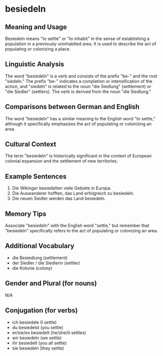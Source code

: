 # besiedeln
## Meaning and Usage
Besiedeln means "to settle" or "to inhabit" in the sense of establishing a population in a previously uninhabited area. It is used to describe the act of populating or colonizing a place.

## Linguistic Analysis
The word "besiedeln" is a verb and consists of the prefix "be-" and the root "siedeln." The prefix "be-" indicates a completion or intensification of the action, and "siedeln" is related to the noun "die Siedlung" (settlement) or "die Siedler" (settlers). The verb is derived from the noun "die Siedlung."

## Comparisons between German and English
The word "besiedeln" has a similar meaning to the English word "to settle," although it specifically emphasizes the act of populating or colonizing an area.

## Cultural Context
The term "besiedeln" is historically significant in the context of European colonial expansion and the settlement of new territories.

## Example Sentences
1. Die Wikinger besiedelten viele Gebiete in Europa.
2. Die Auswanderer hofften, das Land erfolgreich zu besiedeln.
3. Die neuen Siedler werden das Land besiedeln.

## Memory Tips
Associate "besiedeln" with the English word "settle," but remember that "besiedeln" specifically refers to the act of populating or colonizing an area.

## Additional Vocabulary
- die Besiedlung (settlement)
- der Siedler / die Siedlerin (settler)
- die Kolonie (colony)

## Gender and Plural (for nouns)
N/A

## Conjugation (for verbs)
- ich besiedele (I settle)
- du besiedelst (you settle)
- er/sie/es besiedelt (he/she/it settles)
- wir besiedeln (we settle)
- ihr besiedelt (you all settle)
- sie besiedeln (they settle)